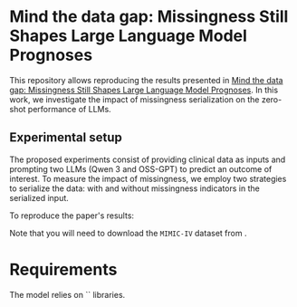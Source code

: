 # Mind the data gap: Missingness Still Shapes Large Language Model Prognoses
This repository allows reproducing the results presented in [Mind the data gap: Missingness Still Shapes Large Language Model Prognoses](). In this work, we investigate the impact of missingness serialization on the zero-shot performance of LLMs.

## Experimental setup
The proposed experiments consist of providing clinical data as inputs and prompting two LLMs (Qwen 3 and OSS-GPT) to predict an outcome of interest. To measure the impact of missingness, we employ two strategies to serialize the data: with and without missingness indicators in the serialized input.

To reproduce the paper's results:


Note that you will need to download the `MIMIC-IV` dataset from [](). 


# Requirements
The model relies on `` libraries.
